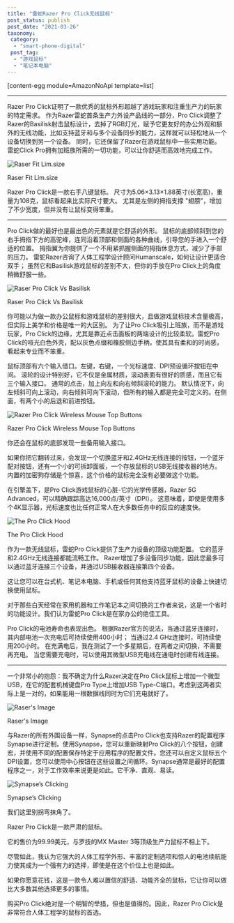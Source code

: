 ```yaml
---
title: "雷蛇Razer Pro Click无线鼠标"
post_status: publish
post_date: "2021-03-26"
taxonomy:
 category: 
  - "smart-phone-digital"
 post_tag: 
  - "游戏鼠标"
  - "笔记本电脑"
---
```


[content-egg module=AmazonNoApi template=list]

* * *

Razer Pro Click证明了一款优秀的鼠标外形超越了游戏玩家和注重生产力的玩家的特定需求。 作为Razer雷蛇首条生产力外设产品线的一部分，Pro Click调整了Razer的Basilisk射击鼠标设计，去掉了RGB灯光，赋予它更友好的办公外观和额外的无线功能，比如支持蓝牙和与多个设备同步的能力，这样就可以轻松地从一个设备切换到另一个设备。 同时，它还保留了Razer在游戏鼠标中一些实用功能。 雷蛇Click Pro拥有加班族所需的一切功能，可以让你舒适而高效地完成工作。

![Raser Fit Lim.size](https://cdn.fendou.la/ossdata/wp-content/uploads/2019/07/raser_fit_lim.size_.jpg)

Raser Fit Lim.size

Razer Pro Click是一款右手八键鼠标。 尺寸为5.06×3.13×1.88英寸(长宽高)，重量为108克，鼠标看起来比实际尺寸要大。 尤其是左侧的拇指支撑 "翅膀"，增加了不少宽度，但并没有让鼠标变得笨重。

* * *

Pro Click做的最好也是最出色的元素就是它舒适的外形。 鼠标的底部倾斜到您的右手拇指下方的高驼峰，连同沿着顶部和侧面的各种曲线，引导您的手进入一个舒适的位置。 拇指翼为你提供了一个不用紧抓握侧面的拇指休息方式，减少了手部的压力。 雷蛇Razer咨询了人体工程学设计顾问Humanscale，如何让设计更适合双手； 虽然它和Basilisk游戏鼠标的差别不大，但你的手放在Pro Click上的角度稍微舒服一些。

![Raser Pro Click Vs Basilisk](https://cdn.fendou.la/ossdata/wp-content/uploads/2019/07/raser-pro-click-vs-basilisk.jpg)

Raser Pro Click Vs Basilisk

你可能以为做一款办公鼠标和游戏鼠标的差别很大，且做游戏鼠标技术含量极高，但实际上美学和价格是唯一的大区别。 为了让Pro Click吸引上班族，而不是游戏玩家，Pro Click的边缘，尤其是靠近点击面板的两端设计的比较柔软。雷蛇Pro Click的哑光白色外壳，配以灰色点缀和橡胶侧边手柄，使其具有柔和的时尚感，看起来专业而不笨重。

鼠标顶部有六个输入借口。左键，右键，一个光标速度、DPI预设循环按钮在中间。 滚轮的设计特别好，它不仅是金属材质，滚动表面有很好的质感，而且它有三个输入接口。 通常的点击，加上向左和向右倾斜滚轮的能力。 默认情况下，向左倾斜可向上滚动，向右倾斜可向下滚动，但所有的输入都是完全可定义的。在侧面，有两个小的后退和前进按钮。

![Razer Pro Click Wireless Mouse Top Buttons](https://cdn.fendou.la/ossdata/wp-content/uploads/2019/07/Razer-Pro-Click-Wireless-Mouse-top-buttons.jpg)

Razer Pro Click Wireless Mouse Top Buttons

你还会在鼠标的底部发现一些备用输入接口。

如果你把它翻转过来，会发现一个切换蓝牙和2.4GHz无线连接的按钮，一个蓝牙配对按钮，还有一个小的可拆卸面板，一个存放鼠标的USB无线接收器的地方。 内置的加密狗存储是个惊喜，这个价格的鼠标完全没有必要做这个功能。

在引擎盖下，是Pro Click游戏鼠标的心脏-它的光学传感器，Razer 5G Advanced，可以精确跟踪高达16,000点/英寸（DPI）。 这意味着，即使是使用多个4K显示器，光标速度也比任何正常人在大多数任务中的反应的速度快。

![The Pro Click Hood](https://cdn.fendou.la/ossdata/wp-content/uploads/2019/07/the-Pro-Click-hood.jpg)

The Pro Click Hood

作为一款无线鼠标，雷蛇Pro Click提供了生产力设备的顶级功能配置。 它的蓝牙和2.4GHz无线连接都能流畅工作。 Razer增加了多设备同步功能，因此您最多可以通过蓝牙连接三个设备，并通过USB接收器连接第四个设备。

这让您可以在台式机、笔记本电脑、手机或任何其他支持蓝牙鼠标的设备上快速切换使用鼠标。

对于那些白天经常在家用机器和工作笔记本之间切换的工作者来说，这是一个省时的功能设计。我们认为雷蛇Pro Click是在家办公的绝佳工具。

Pro Click的电池寿命也表现出色。 根据Razer官方的说法，当通过蓝牙连接时，其内部电池一次充电后可持续使用400小时； 当通过2.4 GHz连接时，可持续使用200小时。 在充满电后，我在测试了一个多星期后，在两者之间切换，不需要再充电。 当您需要充电时，可以使用其微型USB充电线在通电时创建有线连接。

* * *

一个非常小的抱怨：我不确定为什么Razer决定在Pro Click鼠标上增加一个微型USB，在它的配套机械键盘Pro Type上增加USB Type-C端口。考虑到这两者实际上是一对的，如果能用一根数据线同时为它们充电就好了。

![Raser's Image](https://cdn.fendou.la/ossdata/wp-content/uploads/2019/07/rasers-image.jpg)

Raser's Image

与Razer的所有外围设备一样，Synapse的点击Pro Click也支持Razer的配置程序Synapse进行定制。使用Synapse，您可以重新映射Pro Click的八个按钮，创建宏，并使用不同的配置保存特定于应用程序的配置文件。您还可以自定义鼠标五个DPI设置，您可以使用中心按钮在这些设置之间循环。Synapse通常是最好的配置程序之一，对于工作效率来说更是如此。它干净、直观、易读。

![Synapse’s Clicking](https://cdn.fendou.la/ossdata/wp-content/uploads/2019/07/Synapses-Clicking.jpg)

Synapse’s Clicking

我们这里别拐弯抹角了。

Razer Pro Click是一款严肃的鼠标。

它的售价为99.99美元，与罗技的MX Master 3等顶级生产力鼠标不相上下。

尽管如此，我认为它强大的人体工程学外形、丰富的定制选项和惊人的电池续航能力使其成为一个强有力的选择，即使是在这个价位上也是如此。

如果你愿意花钱，这是一款令人难以置信的舒适、功能齐全的鼠标，它让你可以做比大多数其他选择更多的事情。

购买Pro Click绝对是一个明智的举措，但也是值得的。因此，Razer Pro Click是非常符合人体工程学的鼠标的首选。
